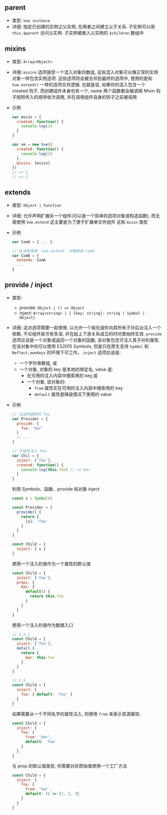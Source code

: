 ## parent

- 类型: `Vue instance`
- 详细:
  指定已创建的实例之父实例, 在两者之间建立父子关系. 子实例可以用 `this.$parent` 访问父实例. 子实例被推入父实例的 `$children` 数组中

## mixins

- 类型: `Array<Object>`
- 详细:
  `mixins` 选项接受一个混入对象的数组, 这些混入对象可以像正常的实例对象一样包含实例选项. 这些选项将会被合并到最终的选项中, 使用的是和 `Vue.extend()` 一样的选项合并逻辑. 也就是说, 如果你的混入包含一个 created 钩子, 而创建组件本身也有一个, name 两个函数都会被调用
  Mixin 钩子按照传入的顺序依次调用, 并在调用组件自身的钩子之前被调用
- 示例

  ```js
  var mixin = {
    created: function() {
      console.log(1)
    }
  }

  var vm = new Vue({
    created: function() {
      console.log(2)
    },
    mixins: [mixin]
  })
  // => 1
  // => 2
  ```

## extends

- 类型: `Object | Function`
- 详细:
  允许声明扩展另一个组件(可以是一个简单的选项对象或构造函数), 而无需使用 `Vue.extend`
  这主要是为了便于扩展单文件组件
  这和 `mixin` 类型
- 示例

  ```js
  var ComA = { ... }

  // 在没有调用 `Vue.extend` 时候继承 ComA
  var ComB = {
    extends: ComA
    ...
  }
  ```

## provide / inject

- 类型:
  - provide: `Object | () => Object`
  - inject: `Array<string> | { [key: string]: string | Symbol | Object}`
- 详细:
  这对选项需要一起使用, 以允许一个祖先组件向其所有子孙后台注入一个依赖, 不论组件层次有多深, 并在起上下游关系成立的时间里始终生效.
  `provide` 选项应该是一个对象或返回一个对象的函数, 该对象包含可注入其子孙的属性. 在该对象中你可以使用 ES2015 Symbols, 但是只在原生支持 `Symbol` 和 `Reflect.ownKeys` 的环境下可工作。
  `inject` 选项应该是:
  - 一个字符串数组, 或
  - 一个对象, 对象的 key 是本地的绑定名, value 是:
    - 在可用的注入内容中搜索用的 key,或
    - 一个对象, 该对象的:
      - `from` 属性实在可用的注入内容中搜索用的 key
      - `default` 属性是降级情况下使用的 value
- 示例

  ```js
  // 父组件提供的 foo
  var Provider = {
    provide: {
      foo: 'bar'
    }
    // ...
  }

  // 子组件注入 foo
  var Chil = {
    inject: ['foo'],
    created: function() {
      console.log(this.foo) // => bar
    }
  }
  ```

  利用 Symbols、函数、provide 和对象 inject

  ```js
  const s = Symbol()

  const Provider = {
    provide() {
      return {
        [s]: 'foo'
      }
    }
  }

  const Child = {
    inject: { s }
  }
  ```

  使用一个注入的值作为一个属性的默认值

  ```js
  const Child = {
    inject: ['foo'],
    props: {
      bar: {
        default() {
          return this.foo
        }
      }
    }
  }
  ```

  使用一个注入的值作为数据入口

  ```js
  // 2.2.1
  const Child = {
    inject: ['foo'],
    data() {
      return {
        bar: this.foo
      }
    }
  }

  // 2.5
  const Child = {
    inject: {
      foo: { default: 'foo' }
    }
  }
  ```

  如果需要从一个不同名字的属性注入, 则使用 `from` 来表示其源属性:

  ```js
  const Child = {
    inject: {
      foo: {
        from: 'bar',
        default: 'foo'
      }
    }
  }
  ```

  与 prop 的默认值类型, 你需要对非原始值使用一个工厂方法

  ```js
  const Child = {
    inject: {
      foo: {
        from: 'bar',
        default: () => [1, 2, 3]
      }
    }
  }
  ```
